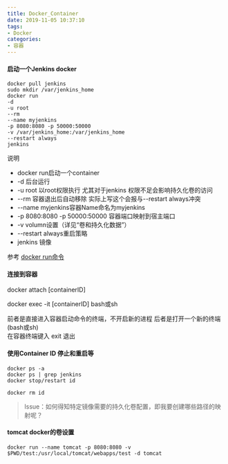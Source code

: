 ```yaml
---
title: Docker_Container
date: 2019-11-05 10:37:10
tags:
- Docker
categories: 
- 容器
---
```

#### 启动一个Jenkins docker
```
docker pull jenkins
sudo mkdir /var/jenkins_home
docker run 
-d 
-u root 
--rm 
--name myjenkins 
-p 8080:8080 -p 50000:50000 
-v /var/jenkins_home:/var/jenkins_home 
--restart always 
jenkins
```
说明
+ docker run启动一个container 
+ -d 后台运行
+ -u root 以root权限执行 尤其对于jenkins 权限不足会影响持久化卷的访问
+ --rm 容器退出后自动移除 实际上写这个会报与--restart always冲突
+ --name myjenkins容器Name命名为myjenkins
+ -p 8080:8080 -p 50000:50000 容器端口映射到宿主端口
+ -v volumn设置（详见“卷和持久化数据”）
+ --restart always重启策略
+ jenkins 镜像

参考
 [docker run命令](https://www.runoob.com/docker/docker-command-manual.html)

#### 连接到容器

docker attach [containerID]

docker exec -it [containerID] bash或sh

前者是直接进入容器启动命令的终端，不开启新的进程
后者是打开一个新的终端(bash或sh)<br>
在容器终端键入 exit 退出

#### 使用Container ID 停止和重启等
```
docker ps -a
docker ps | grep jenkins
docker stop/restart id

docker rm id
```
> Issue：如何得知特定镜像需要的持久化卷配置，即我要创建哪些路径的映射呢？

#### tomcat docker的卷设置 
```
docker run --name tomcat -p 8080:8080 -v $PWD/test:/usr/local/tomcat/webapps/test -d tomcat 
```